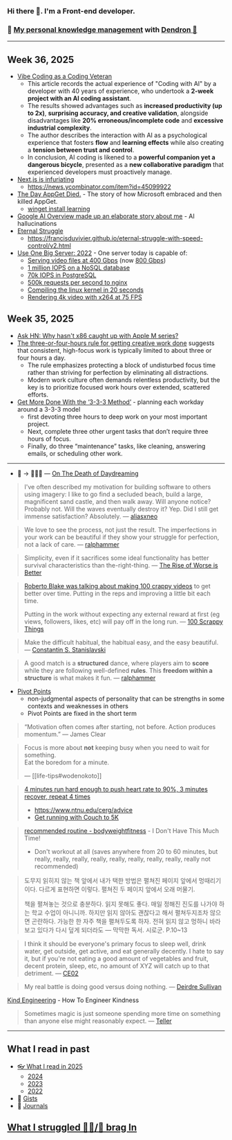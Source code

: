 ### Hi there 👋. I'm a Front-end developer.
### 🌱 [My personal knowledge management](https://luke-snaw.github.io/) with [Dendron 🌲](https://github.com/dendronhq/dendron)

---

## Week 36, 2025

- [Vibe Coding as a Coding Veteran](https://levelup.gitconnected.com/vibe-coding-as-a-coding-veteran-cd370fe2be50)
  - This article records the actual experience of "Coding with AI" by a developer with 40 years of experience, who undertook a **2-week project with an AI coding assistant**.
  - The results showed advantages such as **increased productivity (up to 2x)**, **surprising accuracy, and creative validation**, alongside disadvantages like **20% erroneous/incomplete code** and **excessive industrial complexity**.
  - The author describes the interaction with AI as a psychological experience that fosters **flow** and **learning effects** while also creating a **tension between trust and control**.
  - In conclusion, AI coding is likened to a **powerful companion yet a dangerous bicycle**, presented as a **new collaborative paradigm** that experienced developers must proactively manage.
- [Next.js is infuriating](https://blog.meca.sh/3lxoty3shjc2z)
  - https://news.ycombinator.com/item?id=45099922
- [The Day AppGet Died.](https://keivan.io/the-day-appget-died/) - The story of how Microsoft embraced and then killed AppGet.
  - [winget install learning](https://devblogs.microsoft.com/commandline/winget-install-learning/)
- [Google AI Overview made up an elaborate story about me](https://bsky.app/profile/bennjordan.bsky.social/post/3lxojrbessk2z) - AI hallucinations
- [Eternal Struggle](https://yoavg.github.io/eternal/)
  - https://francisduvivier.github.io/eternal-struggle-with-speed-control/v2.html
- [Use One Big Server: 2022](https://specbranch.com/posts/one-big-server/) - One server today is capable of:
  - [Serving video files at 400 Gbps](https://people.freebsd.org/~gallatin/talks/euro2021.pdf) (now [800 Gbps](http://nabstreamingsummit.com/wp-content/uploads/2022/05/2022-Streaming-Summit-Netflix.pdf))
  - [1 million IOPS on a NoSQL database](https://www.scylladb.com/2017/05/10/faster-and-better-what-to-expect-running-scylla-on-aws-i3-instances/)
  - [70k IOPS in PostgreSQL](https://www.enterprisedb.com/blog/pgbench-performance-benchmark-postgresql-12-and-edb-advanced-server-12)
  - [500k requests per second to nginx](https://openbenchmarking.org/test/pts/nginx)
  - [Compiling the linux kernel in 20 seconds](https://openbenchmarking.org/test/pts/build-linux-kernel-1.14.0)
  - [Rendering 4k video with x264 at 75 FPS](https://openbenchmarking.org/test/pts/x264-2.7.0)

## Week 35, 2025

- [Ask HN: Why hasn't x86 caught up with Apple M series?](https://news.ycombinator.com/item?id=45019483)
- [The three-or-four-hours rule for getting creative work done](https://www.oliverburkeman.com/fourhours) suggests that consistent, high-focus work is typically limited to about three or four hours a day.
  - The rule emphasizes protecting a block of undisturbed focus time rather than striving for perfection by eliminating all distractions.
  - Modern work culture often demands relentless productivity, but the key is to prioritize focused work hours over extended, scattered efforts.
- [Get More Done With the ‘3-3-3 Method’](https://lifehacker.com/get-more-done-with-the-3-3-3-method-1850729849) - planning each workday around a 3-3-3 model
  - first devoting three hours to deep work on your most important project.
  - Next, complete three other urgent tasks that don’t require three hours of focus.
  - Finally, do three “maintenance” tasks, like cleaning, answering emails, or scheduling other work.

---

- 🥱 -> 🤔💡🌱 — [On The Death of Daydreaming](https://www.afterbabel.com/p/on-the-death-of-daydreaming)

> I've often described my motivation for building software to others using imagery: I like to go find a secluded beach, build a large, magnificent sand castle, and then walk away. Will anyone notice? Probably not. Will the waves eventually destroy it? Yep. Did I still get immense satisfaction? Absolutely. — [aliasxneo](https://news.ycombinator.com/item?id=41497113)

> We love to see the process, not just the result. The imperfections in your work can be beautiful if they show your struggle for perfection, not a lack of care. — [ralphammer](https://ralphammer.com/is-perfection-boring/)

> Simplicity, even if it sacrifices some ideal functionality has better survival characteristics than the-right-thing. — [The Rise of Worse is Better](https://www.dreamsongs.com/RiseOfWorseIsBetter.html)

> [Roberto Blake was talking about making 100 crappy videos](https://www.youtube.com/watch?v=OnUBaQ1Sp_E) to get better over time. Putting in the reps and improving a little bit each time.
>
> Putting in the work without expecting any external reward at first (eg views, followers, likes, etc) will pay off in the long run. — [100 Scrappy Things](https://www.florin-pop.com/blog/100-scrappy-things/)

> Make the difficult habitual, the habitual easy, and the easy beautiful. — [Constantin S. Stanislavski](https://www.goodreads.com/quotes/7102271-make-the-difficult-habitual-the-habitual-easy-and-the-easy)

> A good match is a **structured** dance, where players aim to **score** while they are following well-defined **rules**. This **freedom within a structure** is what makes it fun. — [ralphammer](https://ralphammer.com/how-to-get-started/)

- [Pivot Points](https://longform.asmartbear.com/pivot-points/)
  - non-judgmental aspects of personality that can be strengths in some contexts and weaknesses in others
  - Pivot Points are fixed in the short term

> “Motivation often comes after starting, not before. Action produces momentum.” — James Clear

> Focus is more about **not** keeping busy when you need to wait for something.  
> Eat the boredom for a minute.
>
> — [[life-tips#wodenokoto]]

> [4 minutes run hard enough to push heart rate to 90%, 3 minutes recover, repeat 4 times](https://news.ycombinator.com/item?id=34213181)
>
> - https://www.ntnu.edu/cerg/advice
> - [Get running with Couch to 5K](https://www.nhs.uk/live-well/exercise/running-and-aerobic-exercises/get-running-with-couch-to-5k/)

> [recommended routine - bodyweightfitness](https://www.reddit.com/r/bodyweightfitness/wiki/kb/recommended_routine/) - I Don't Have This Much Time!
>
> - Don't workout at all (saves anywhere from 20 to 60 minutes, but really, really, really, really, really, really, really, really, really not recommended)

> 도무지 읽히지 않는 책 앞에서 내가 택한 방법은 펼쳐진 페이지 앞에서 멍때리기이다. 다르게 표현하면 이렇다. 펼쳐진 두 페이지 앞에서 오래 머물기.
>
> 책을 펼쳐놓는 것으로 충분하다. 읽지 못해도 좋다. 매일 정해진 진도를 나가야 하는 학교 수업이 아니니까. 하지만 읽지 않아도 괜찮다고 해서 펼쳐두지조차 않으면 곤란하다. 가능한 한 자주 책을 펼쳐두도록 하자. 전혀 읽지 않고 멍하니 바라보고 있다가 다시 덮게 되더라도
> — 막막한 독서. 시로군. P.10~13

> I think it should be everyone's primary focus to sleep well, drink water, get outside, get active, and eat generally decently. I hate to say it, but if you're not eating a good amount of vegetables and fruit, decent protein, sleep, etc, no amount of XYZ will catch up to that detriment. — [CE02](https://news.ycombinator.com/item?id=35056071)

> My real battle is doing good versus doing nothing. — [Deirdre Sullivan](https://www.npr.org/2005/08/08/4785079/always-go-to-the-funeral)

[Kind Engineering](https://kind.engineering/) - How To Engineer Kindness

> Sometimes magic is just someone spending more time on something than anyone else might reasonably expect. — [Teller](https://www.goodreads.com/quotes/6641527-sometimes-magic-is-just-someone-spending-more-time-on-something)

---

## What I read in past

- [👓 What I read in 2025](https://luke-snaw.github.io/notes/3c3ubyy4jyo2x0qui65nwtu/)
  - [2024](https://luke-snaw.github.io/notes/t9eilmx27nd8ytoelbm5v10/)
  - [2023](https://luke-snaw.github.io/notes/d9io1hr2n9vdbvucvy3iquj/)
  - [2022](https://luke-snaw.github.io/notes/l4c5ilaotvka1yh10wv88cy/)
- 📝 [Gists](https://gist.github.com/Luke-SNAW)
- 📜 [Journals](https://luke-snaw.github.io/Luke-SNAW__netlify-CMS.github.io/)

## [What I struggled 🧗‍♂️/📣 brag In](https://luke-snaw.github.io/notes/6645fjtiqxtko03nuccgjj2/)
<!--
**Luke-SNAW/Luke-SNAW** is a ✨ _special_ ✨ repository because its `README.md` (this file) appears on your GitHub profile.

Here are some ideas to get you started:

- 🔭 I’m currently working on ...
- 🌱 I’m currently learning ...
- 👯 I’m looking to collaborate on ...
- 🤔 I’m looking for help with ...
- 💬 Ask me about ...
- 📫 How to reach me: ...
- 😄 Pronouns: ...
- ⚡ Fun fact: ...
-->
